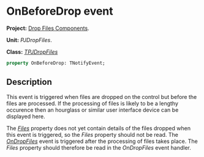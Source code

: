 # OnBeforeDrop event #

**Project:** [Drop Files Components](DropFilesComponents.md).

**Unit:** _PJDropFiles_.

**Class:** _[TPJDropFiles](TPJDropFiles.md)_

```pascal
property OnBeforeDrop: TNotifyEvent;
```

## Description ##

This event is triggered when files are dropped on the control but before the files are processed. If the processing of files is likely to be a lengthy occurence then an hourglass or similar user interface device can be displayed here.

The _[Files](TPJDropFilesFiles.md)_ property does not yet contain details of the files dropped when this event is triggered, so the _Files_ property should not be read. The _[OnDropFiles](TPJDropFilesOnDropFiles.md)_ event is triggered after the processing of files takes place. The _Files_ property should therefore be read in the _OnDropFiles_ event handler.